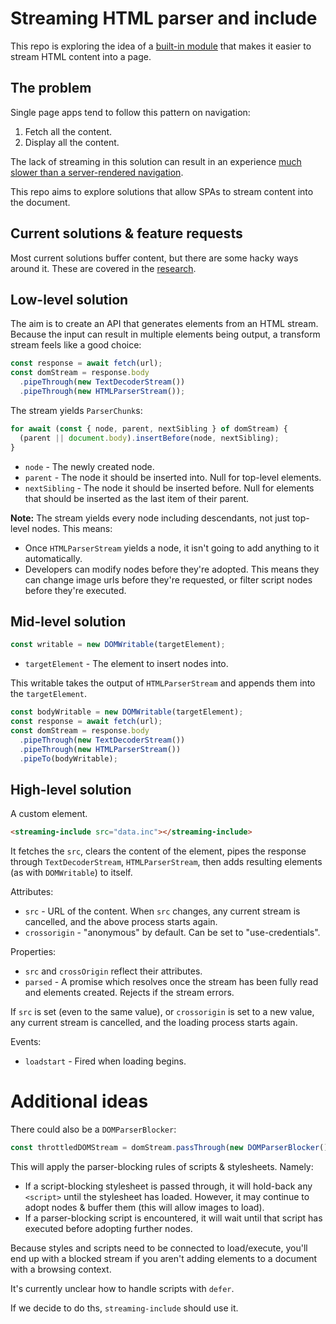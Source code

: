 # Streaming HTML parser and include

This repo is exploring the idea of a [built-in module](https://github.com/tc39/ecma262/issues/395) that makes it easier to stream HTML content into a page.

## The problem

Single page apps tend to follow this pattern on navigation:

1. Fetch all the content.
1. Display all the content.

The lack of streaming in this solution can result in an experience [much slower than a server-rendered navigation](https://www.youtube.com/watch?v=4zG0AZRZD6Q).

This repo aims to explore solutions that allow SPAs to stream content into the document.

## Current solutions & feature requests

Most current solutions buffer content, but there are some hacky ways around it. These are covered in the [research](research.md).

## Low-level solution

The aim is to create an API that generates elements from an HTML stream. Because the input can result in multiple elements being output, a transform stream feels like a good choice:

```js
const response = await fetch(url);
const domStream = response.body
  .pipeThrough(new TextDecoderStream())
  .pipeThrough(new HTMLParserStream());
```

The stream yields `ParserChunk`s:

```js
for await (const { node, parent, nextSibling } of domStream) {
  (parent || document.body).insertBefore(node, nextSibling);
}
```

* `node` - The newly created node.
* `parent` - The node it should be inserted into. Null for top-level elements.
* `nextSibling` - The node it should be inserted before. Null for elements that should be inserted as the last item of their parent.

**Note:** The stream yields every node including descendants, not just top-level nodes. This means:

* Once `HTMLParserStream` yields a node, it isn't going to add anything to it automatically.
* Developers can modify nodes before they're adopted. This means they can change image urls before they're requested, or filter script nodes before they're executed.

## Mid-level solution

```js
const writable = new DOMWritable(targetElement);
```

* `targetElement` - The element to insert nodes into.

This writable takes the output of `HTMLParserStream` and appends them into the `targetElement`.

```js
const bodyWritable = new DOMWritable(targetElement);
const response = await fetch(url);
const domStream = response.body
  .pipeThrough(new TextDecoderStream())
  .pipeThrough(new HTMLParserStream())
  .pipeTo(bodyWritable);
```

## High-level solution

A custom element.

```html
<streaming-include src="data.inc"></streaming-include>
```

It fetches the `src`, clears the content of the element, pipes the response through `TextDecoderStream`, `HTMLParserStream`, then adds resulting elements (as with `DOMWritable`) to itself.

Attributes:

* `src` - URL of the content. When `src` changes, any current stream is cancelled, and the above process starts again.
* `crossorigin` - "anonymous" by default. Can be set to "use-credentials".

Properties:

* `src` and `crossOrigin` reflect their attributes.
* `parsed` - A promise which resolves once the stream has been fully read and elements created. Rejects if the stream errors.

If `src` is set (even to the same value), or `crossorigin` is set to a new value, any current stream is cancelled, and the loading process starts again.

Events:

* `loadstart` - Fired when loading begins.

# Additional ideas

There could also be a `DOMParserBlocker`:

```js
const throttledDOMStream = domStream.passThrough(new DOMParserBlocker());
```

This will apply the parser-blocking rules of scripts & stylesheets. Namely:

* If a script-blocking stylesheet is passed through, it will hold-back any `<script>` until the stylesheet has loaded. However, it may continue to adopt nodes & buffer them (this will allow images to load).
* If a parser-blocking script is encountered, it will wait until that script has executed before adopting further nodes.

Because styles and scripts need to be connected to load/execute, you'll end up with a blocked stream if you aren't adding elements to a document with a browsing context.

It's currently unclear how to handle scripts with `defer`.

If we decide to do ths, `streaming-include` should use it.
